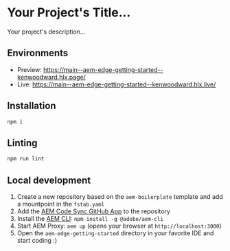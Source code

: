 # Your Project's Title...
Your project's description...

## Environments
- Preview: https://main--aem-edge-getting-started--kenwoodward.hlx.page/
- Live: https://main--aem-edge-getting-started--kenwoodward.hlx.live/

## Installation

```sh
npm i
```

## Linting

```sh
npm run lint
```

## Local development

1. Create a new repository based on the `aem-boilerplate` template and add a mountpoint in the `fstab.yaml`
1. Add the [AEM Code Sync GitHub App](https://github.com/apps/aem-code-sync) to the repository
1. Install the [AEM CLI](https://github.com/adobe/helix-cli): `npm install -g @adobe/aem-cli`
1. Start AEM Proxy: `aem up` (opens your browser at `http://localhost:3000`)
1. Open the `aem-edge-getting-started` directory in your favorite IDE and start coding :)
